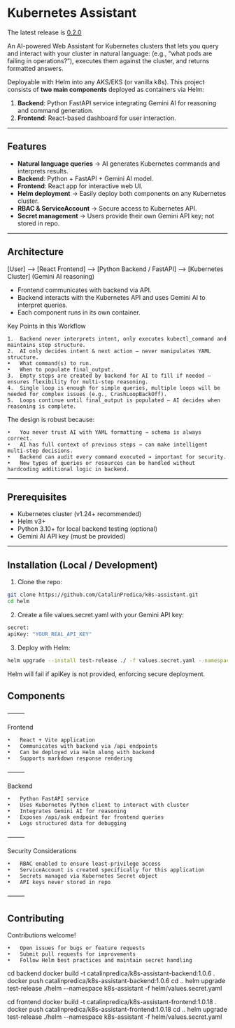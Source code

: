 # Kubernetes Assistant

The latest release is [0.2.0](https://github.com/CatalinPredica/k8s-assistant/releases/tag/0.2.0)

An AI-powered Web Assistant for Kubernetes clusters that lets you query and interact with your cluster in natural language:
(e.g., “what pods are failing in operations?”), executes them against the cluster, and returns formatted answers.

Deployable with Helm into any AKS/EKS (or vanilla k8s). This project consists of **two main components** deployed as containers via Helm:

1. **Backend**: Python FastAPI service integrating Gemini AI for reasoning and command generation.
2. **Frontend**: React-based dashboard for user interaction.

---

## Features

- **Natural language queries** → AI generates Kubernetes commands and interprets results.
- **Backend**: Python + FastAPI + Gemini AI model.
- **Frontend**: React app for interactive web UI.
- **Helm deployment** → Easily deploy both components on any Kubernetes cluster.
- **RBAC & ServiceAccount** → Secure access to Kubernetes API.
- **Secret management** → Users provide their own Gemini API key; not stored in repo.

---

## Architecture

[User] —> [React Frontend] —> [Python Backend / FastAPI] —> [Kubernetes Cluster]
(Gemini AI reasoning)

- Frontend communicates with backend via API.
- Backend interacts with the Kubernetes API and uses Gemini AI to interpret queries.
- Each component runs in its own container.

Key Points in this Workflow

	1.	Backend never interprets intent, only executes kubectl_command and maintains step structure.
	2.	AI only decides intent & next action — never manipulates YAML structure.
	•	What command(s) to run.
	•	When to populate final_output.
	3.	Empty steps are created by backend for AI to fill if needed — ensures flexibility for multi-step reasoning.
	4.	Single loop is enough for simple queries, multiple loops will be needed for complex issues (e.g., CrashLoopBackOff).
	5.	Loops continue until final_output is populated — AI decides when reasoning is complete.

The design is robust because:

	•	You never trust AI with YAML formatting → schema is always correct.
	•	AI has full context of previous steps → can make intelligent multi-step decisions.
	•	Backend can audit every command executed → important for security.
	•	New types of queries or resources can be handled without hardcoding additional logic in backend.
---

## Prerequisites

- Kubernetes cluster (v1.24+ recommended)
- Helm v3+
- Python 3.10+ for local backend testing (optional)
- Gemini AI API key (must be provided)

---

## Installation (Local / Development)

  1. Clone the repo:

```bash
git clone https://github.com/CatalinPredica/k8s-assistant.git
cd helm
```

  2. Create a file values.secret.yaml with your Gemini API key:

```bash
secret:
apiKey: "YOUR_REAL_API_KEY"
```

  3. Deploy with Helm:

```bash
helm upgrade --install test-release ./ -f values.secret.yaml --namespace k8s-assistant 
```

Helm will fail if apiKey is not provided, enforcing secure deployment.

## Components
⸻

Frontend

	•	React + Vite application
	•	Communicates with backend via /api endpoints
	•	Can be deployed via Helm along with backend
	•	Supports markdown response rendering

⸻

Backend

	•	Python FastAPI service
	•	Uses Kubernetes Python client to interact with cluster
	•	Integrates Gemini AI for reasoning
	•	Exposes /api/ask endpoint for frontend queries
	•	Logs structured data for debugging

⸻

Security Considerations

	•	RBAC enabled to ensure least-privilege access
	•	ServiceAccount is created specifically for this application
	•	Secrets managed via Kubernetes Secret object
	•	API keys never stored in repo

⸻

## Contributing

Contributions welcome!

	•	Open issues for bugs or feature requests
	•	Submit pull requests for improvements
	•	Follow Helm best practices and maintain secret handling



cd backend
docker build -t catalinpredica/k8s-assistant-backend:1.0.6 .
docker push catalinpredica/k8s-assistant-backend:1.0.6
cd ..
helm upgrade test-release ./helm --namespace k8s-assistant -f helm/values.secret.yaml

cd frontend
docker build -t catalinpredica/k8s-assistant-frontend:1.0.18 .
docker push catalinpredica/k8s-assistant-frontend:1.0.18
cd ..
helm upgrade test-release ./helm  --namespace k8s-assistant -f helm/values.secret.yaml


